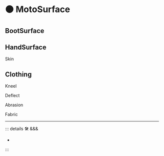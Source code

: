 
# 🟠 <moto>MotoSurface</moto>

## BootSurface

## HandSurface

Skin

## Clothing

Kneel

Deflect

Abrasion

Fabric

---

<!-- =================================================== -->
<!-- =================================================== -->
<!-- =================================================== -->
<!-- =================================================== -->
<!-- =================================================== -->
::: details 🛠 <dev>&&&</dev>

-

:::
